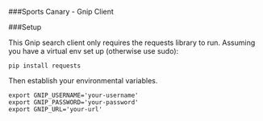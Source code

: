 ###Sports Canary - Gnip Client

###Setup

This Gnip search client only requires the requests library to run.
Assuming you have a virtual env set up (otherwise use sudo):
```
pip install requests
```

Then establish your environmental variables.
```
export GNIP_USERNAME='your-username'
export GNIP_PASSWORD='your-password'
export GNIP_URL='your-url'
```

